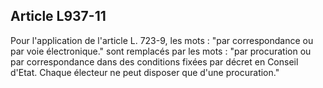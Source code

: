 Article L937-11
----
Pour l'application de l'article L. 723-9, les mots : "par correspondance ou par
voie électronique." sont remplacés par les mots : "par procuration ou par
correspondance dans des conditions fixées par décret en Conseil d'Etat. Chaque
électeur ne peut disposer que d'une procuration."

